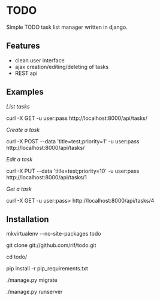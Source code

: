 TODO
=====

Simple TODO task list manager written in django.

Features
----------
- clean user interface
- ajax creation/editing/deleting of tasks
- REST api

Examples
------------
*List tasks*

curl -X GET -u user:pass http://localhost:8000/api/tasks/

*Create a task*

curl -X POST --data 'title=test;priority=1' -u user:pass http://localhost:8000/api/tasks/

*Edit a task*

curl -X PUT --data 'title=test;priority=10' -u user:pass http://localhost:8000/api/tasks/1

*Get a task*

curl -X GET -u user:pass> http://localhost:8000/api/tasks/4

Installation
-------------

mkvirtualenv --no-site-packages todo

git clone git://github.com/rif/todo.git

cd todo/

pip install -r pip_requirements.txt

./manage.py migrate

./manage.py runserver

